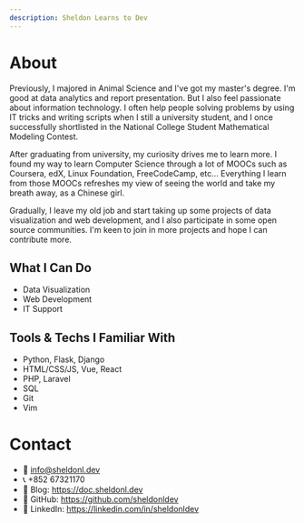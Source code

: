 ```yaml
---
description: Sheldon Learns to Dev
---
```


# About

Previously, I majored in Animal Science and I've got my master's degree. I'm good at data analytics and report presentation. But I also feel passionate about information technology. I often help people solving problems by using IT tricks and writing scripts when I still a university student, and I once successfully shortlisted in the National College Student Mathematical Modeling Contest. 

After graduating from university, my curiosity drives me to learn more. I found my way to learn Computer Science through a lot of MOOCs such as Coursera, edX, Linux Foundation, FreeCodeCamp, etc... Everything I learn from those MOOCs refreshes my view of seeing the world and take my breath away, as a Chinese girl. 

Gradually, I leave my old job and start taking up some projects of data visualization and web development, and I also participate in some open source communities. I'm keen to join in more projects and hope I can contribute more.


## What I Can Do

- Data Visualization
- Web Development
- IT Support

## Tools & Techs I Familiar With

- Python, Flask, Django
- HTML/CSS/JS, Vue, React
- PHP, Laravel
- SQL
- Git
- Vim

# Contact

- 📨 info@sheldonl.dev
- 📞 +852 67321170
- 🔗 Blog: <https://doc.sheldonl.dev>
- 🔗 GitHub: <https://github.com/sheldonldev>
- 🔗 LinkedIn: <https://linkedin.com/in/sheldonldev>



